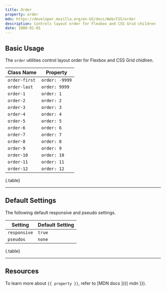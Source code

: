 ```yaml
---
title: Order
property: order
mdn: https://developer.mozilla.org/en-US/docs/Web/CSS/order
description: Controls layout order for Flexbox and CSS Grid children
date: 1000-01-01
---
```


## Basic Usage

The `order` utilities control layout order for Flexbox and CSS Grid chidlren.

| Class Name    | Property       |
| ------------- | -------------- |
| `order-first` | `order: -9999` |
| `order-last`  | `order: 9999`  |
| `order-1`     | `order: 1`     |
| `order-2`     | `order: 2`     |
| `order-3`     | `order: 3`     |
| `order-4`     | `order: 4`     |
| `order-5`     | `order: 5`     |
| `order-6`     | `order: 6`     |
| `order-7`     | `order: 7`     |
| `order-8`     | `order: 8`     |
| `order-9`     | `order: 9`     |
| `order-10`    | `order: 10`    |
| `order-11`    | `order: 11`    |
| `order-12`    | `order: 12`    |

{.table}

---

## Default Settings

The following default responsive and pseudo settings.

| Setting      | Default Setting |
| ------------ | --------------- |
| `responsive` | `true`          |
| `pseudos`    | `none`          |

{.table}

---

## Resources

To learn more about `{{ property }}`, refer to [MDN docs <i class="far fa-external-link ml-6"></i>]({{ mdn }}).
